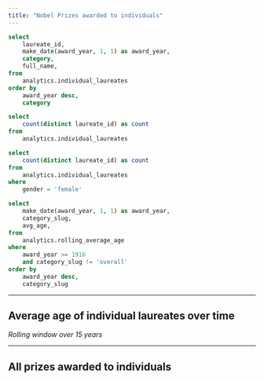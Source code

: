 ```yaml
---
title: "Nobel Prizes awarded to individuals"
---
```


```sql individual_laureates
select
    laureate_id,
    make_date(award_year, 1, 1) as award_year,
    category,
    full_name,
from
    analytics.individual_laureates
order by
    award_year desc,
    category
```

```sql count_individual_laureates
select
    count(distinct laureate_id) as count
from
    analytics.individual_laureates
```

```sql count_female_laureates
select
    count(distinct laureate_id) as count
from
    analytics.individual_laureates
where
    gender = 'female'
```

```sql average_age_over_time
select
    make_date(award_year, 1, 1) as award_year,
    category_slug,
    avg_age,
from
    analytics.rolling_average_age
where
    award_year >= 1916
    and category_slug != 'overall'
order by
    award_year desc,
    category_slug
```

<BigValue 
    title="Individual Laureates"
    data={count_individual_laureates} 
    value="count" 
    maxWidth="10em"
/>

<BigValue 
    title="Female Laureates"
    data={count_female_laureates} 
    value="count" 
    maxWidth="10em"
/>

---

## Average age of individual laureates over time

_Rolling window over 15 years_

<LineChart 
    data={average_age_over_time} 
    x="award_year" 
    y="avg_age"
    series="category_slug" 
    xFmt="yyyy"
    yMin="40"
    yMax="80"
    yFmt=".2f"
    lineType="dashed"
    lineWidth="3"
    xBaseline="false"
/>

---

## All prizes awarded to individuals

<DataTable data={individual_laureates} search="true" rowShading="true">
    <Column id="award_year" label="Year" fmt="yyyy" align="left" />
    <Column id="category" label="Year" />
    <Column id="full_name" label="Full Name" align="right" />
</DataTable>
